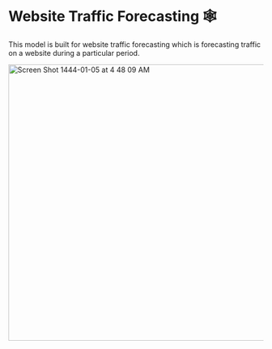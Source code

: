 # Website Traffic Forecasting 🕸
This model is built for website traffic forecasting which is forecasting traffic on a website during a particular period.


<img width="546" alt="Screen Shot 1444-01-05 at 4 48 09 AM" src="https://user-images.githubusercontent.com/79986157/182506570-b2508508-5092-46fb-ae62-c4f0433386da.png">
